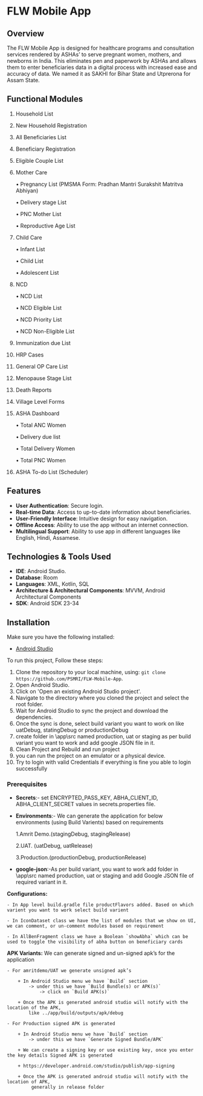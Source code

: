 # FLW Mobile App

## Overview

The FLW Mobile App is designed for healthcare programs and consultation services rendered by ASHAs’ to serve pregnant women, mothers, and newborns in India. This eliminates pen and paperwork by ASHAs and allows them to enter beneficiaries data in a digital
process with increased ease and accuracy of data. We named it as SAKHI for Bihar State and Utprerona for
Assam State.


## Functional Modules


1. Household List

2. New Household Registration

3. All Beneficiaries List

4. Beneficiary Registration

5. Eligible Couple List

6. Mother Care

    • Pregnancy List (PMSMA Form: Pradhan Mantri Surakshit Matritva Abhiyan)

    • Delivery stage List

    • PNC Mother List

    • Reproductive Age List

7. Child Care

    • Infant List

    • Child List

    • Adolescent List

8. NCD

    • NCD List

    • NCD Eligible List

    • NCD Priority List

    • NCD Non-Eligible List

9. Immunization due List

10. HRP Cases

11. General OP Care List

12. Menopause Stage List

13. Death Reports

14. Village Level Forms

15. ASHA Dashboard

    • Total ANC Women

    • Delivery due list

    • Total Delivery Women

    • Total PNC Women

16. ASHA To-do List (Scheduler)


## Features

- **User Authentication**: Secure login.
- **Real-time Data**: Access to up-to-date information about beneficiaries.
- **User-Friendly Interface**: Intuitive design for easy navigation.
- **Offline Access**: Ability to use the app without an internet connection.
- **Multilingual Support**: Ability to use app in different languages like English, Hindi, Assamese.

## Technologies & Tools Used

- **IDE**: Android Studio.
- **Database**: Room
- **Languages**: XML, Kotlin, SQL
- **Architecture & Architectural Components**: MVVM, Android Architectural Components
- **SDK**: Android SDK 23-34

## Installation

Make sure you have the following installed:

- [Android Studio](https://developer.android.com/studio)

To run this project, Follow these steps:

1. Clone the repository to your local machine,
   using: `git clone https://github.com/PSMRI/FLW-Mobile-App`.
2. Open Android Studio.
3. Click on 'Open an existing Android Studio project'.
4. Navigate to the directory where you cloned the project and select the root folder.
5. Wait for Android Studio to sync the project and download the dependencies.
6. Once the sync is done, select build variant you want to work on like uatDebug, statingDebug or productionDebug
7. create folder in \app\src named production, uat or staging as per build variant you want to work and add google JSON file in it.
7. Clean Project and Rebuild and run project 
8. you can run the project on an emulator or a physical device.
9. Try to login with valid Credentials if everything is fine you able to login successfully

### Prerequisites

- **Secrets**:- set ENCRYPTED_PASS_KEY, ABHA_CLIENT_ID, ABHA_CLIENT_SECRET values in secrets.properties file.

- **Environments**:- We can generate the application for below environments (using Build Varients) based on requirements

  1.Amrit Demo.(stagingDebug, stagingRelease)

  2.UAT. (uatDebug, uatRelease)

  3.Production.(productionDebug, productionRelease)

- **google-json**:-As per build variant, you want to work add folder in \app\src named production, uat or staging and add Google JSON file of required variant in it.




**Configurations:**

    - In App level build.gradle file productFlavors added. Based on which varient you want to work select build varient 

    - In IconDataset class we have the list of modules that we show on UI, we can comment, or un-comment modules based on requirement

    - In AllBenFragment class we have a Boolean `showAbha` which can be used to toggle the visibility of abha button on beneficiary cards

**APK Variants:** We can generate signed and un-signed apk’s for the application

    - For amritdemo/UAT we generate unsigned apk’s

        + In Android Studio menu we have `Build` section 
            -> under this we have `Build Bundle(s) or APK(s)` 
                -> click on `Build APK(s)`

        + Once the APK is generated android studio will notify with the location of the APK,
            like ../app/build/outputs/apk/debug

    - For Production signed APK is generated

        + In Android Studio menu we have `Build` section 
            -> under this we have `Generate Signed Bundle/APK`

        + We can create a signing key or use existing key, once you enter the key details Signed APK is generated

        + https://developer.android.com/studio/publish/app-signing

        + Once the APK is generated android studio will notify with the location of APK, 
             generally in release folder 
